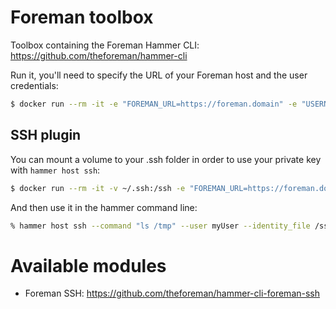 Foreman toolbox
===============

Toolbox containing the Foreman Hammer CLI: https://github.com/theforeman/hammer-cli

Run it, you'll need to specify the URL of your Foreman host and the user credentials:

```bash
$ docker run --rm -it -e "FOREMAN_URL=https://foreman.domain" -e "USERNAME=myuser" -e "PASSWORD=mypassword" deviantony/toolbox:foreman
```

SSH plugin
----------

You can mount a volume to your .ssh folder in order to use your private key with `hammer host ssh`:

```bash
$ docker run --rm -it -v ~/.ssh:/ssh -e "FOREMAN_URL=https://foreman.domain" -e "USERNAME=myuser" -e "PASSWORD=mypassword" deviantony/toolbox:foreman
```

And then use it in the hammer command line:

```bash
% hammer host ssh --command "ls /tmp" --user myUser --identity_file /ssh/id_rsa --search "hostgroup_fullname = myHostgroup"
```

# Available modules

* Foreman SSH: https://github.com/theforeman/hammer-cli-foreman-ssh
